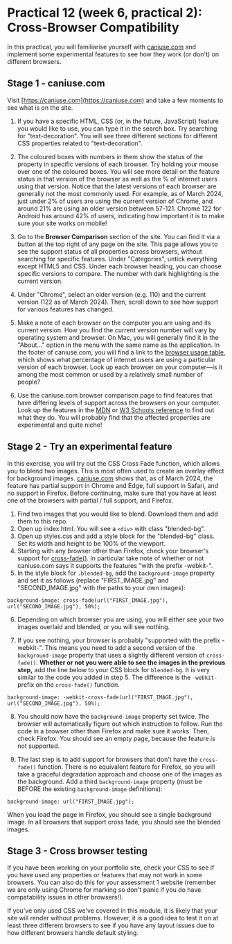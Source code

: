 # Practical 12 (week 6, practical 2): Cross-Browser Compatibility

In this practical, you will familiarise yourself with [caniuse.com](https://caniuse.com) and implement some experimental features to see how they work (or don't) on different browsers.

## Stage 1 - caniuse.com
Visit [https://caniuse.com](https://caniuse.com) and take a few moments to see what is on the site.

1. If you have a specific HTML, CSS (or, in the future, JavaScript) feature you would like to use, you can type it in the search box. Try searching for "text-decoration". You will see three different sections for different CSS properties related to "text-decoration". 

2. The coloured boxes with numbers in them show the status of the property in specific versions of each browser. Try holding your mouse over one of the coloured boxes. You will see more detail on the feature status in that version of the browser as well as the % of internet users using that version. Notice that the latest versions of each browser are generally not the most commonly used. For example, as of March 2024, just under 2% of users are using the current version of Chrome, and around 21% are using an older version between 57-121. Chrome 122 for Android has around 42% of users, indicating how important it is to make sure your site works on mobile!

3. Go to the **Browser Comparison** section of the site. You can find it via a button at the top right of any page on the site. This page allows you to see the support status of all properties across browsers, without searching for specific features. Under "Categories", untick everything except HTML5 and CSS. Under each browser heading, you can choose specific versions to compare. The number with dark highlighting is the current version.

4. Under "Chrome", select an older version (e.g. 110) and the current version (122 as of March 2024). Then, scroll down to see how support for various features has changed.

5. Make a note of each browser on the computer you are using and its current version. How you find the current version number will vary by operating system and browser. On Mac, you will generally find it in the "About..." option in the menu with the same name as the application. In the footer of caniuse.com, you will find a link to the [browser usage table](https://caniuse.com/usage-table), which shows what percentage of internet users are using a particular version of each browser. Look up each browser on your computer—is it among the most common or used by a relatively small number of people?

6. Use the caniuse.com browser comparison page to find features that have differing levels of support across the browsers on your computer. Look up the features in the [MDN](https://developer.mozilla.org/en-US/docs/Web/CSS/Reference) or [W3 Schools reference](https://www.w3schools.com/css/default.asp) to find out what they do. You will probably find that the affected properties are experimental and quite niche!

## Stage 2 - Try an experimental feature
In this exercise, you will try out the CSS Cross Fade function, which allows you to blend two images. This is most often used to create an overlay effect for background images. [caniuse.com](https://caniuse.com/css-cross-fade) shows that, as of March 2024, the feature has partial support in Chrome and Edge, full support in Safari, and no support in Firefox. Before continuing, make sure that you have at least one of the browsers with partial / full support, and Firefox.

1. Find two images that you would like to blend. Download them and add them to this repo.
2. Open up index.html. You will see a `<div>` with class "blended-bg".
3. Open up styles.css and add a style block for the "blended-bg" class. Set its width and height to be 100% of the viewport.
4. Starting with any browser other than Firefox, check your browser's support for [cross-fade()](https://caniuse.com/css-cross-fade). In particular take note of whether or not caniuse.com says it supports the features "with the prefix -webkit-".
5. In the style block for `.blended-bg`, add the `background-image` property and set it as follows (replace "FIRST_IMAGE.jpg" and "SECOND_IMAGE.jpg" with the paths to your own images): 

```background-image: cross-fade(url("FIRST_IMAGE.jpg"), url("SECOND_IMAGE.jpg"), 50%);```

6. Depending on which browser you are using, you will either see your two images overlaid and blended, or you will see nothing. 

7. If you see nothing, your browser is probably "supported with the prefix -webkit-". This means you need to add a second version of the `background-image` property that uses a slightly different version of `cross-fade()`. **Whether or not you were able to see the images in the previous step,** add the line below to your CSS block for `blended-bg`. It is very similar to the code you added in step 5. The difference is the `-webkit-` prefix on the `cross-fade()` function.

```background-image: -webkit-cross-fade(url("FIRST_IMAGE.jpg"), url("SECOND_IMAGE.jpg"), 50%);```

8. You should now have the `background-image` property set twice. The browser will automatically figure out which instruction to follow. Run the code in a browser other than Firefox and make sure it works. Then, check Firefox. You should see an empty page, because the feature is not supported.

9. The last step is to add support for browsers that don't have the `cross-fade()` function. There is no equivalent feature for Firefox, so you will take a graceful degradation approach and choose one of the images as the background. Add a third `background-image` property (must be BEFORE the existing `background-image` definitions):

```background-image: url("FIRST_IMAGE.jpg");```

When you load the page in Firefox, you should see a single background image. In all browsers that support cross fade, you should see the blended images.

## Stage 3 - Cross browser testing
If you have been working on your portfolio site, check your CSS to see if you have used any properties or features that may not work in some browsers. You can also do this for your assessment 1 website (remember we are only using Chrome for marking so don't panic if you do have compatability issues in other browsers!).

If you've only used CSS we've covered in this module, it is likely that your site will render without problems. However, it is a good idea to test it on at least three different browsers to see if you have any layout issues due to how different browsers handle default styling. 